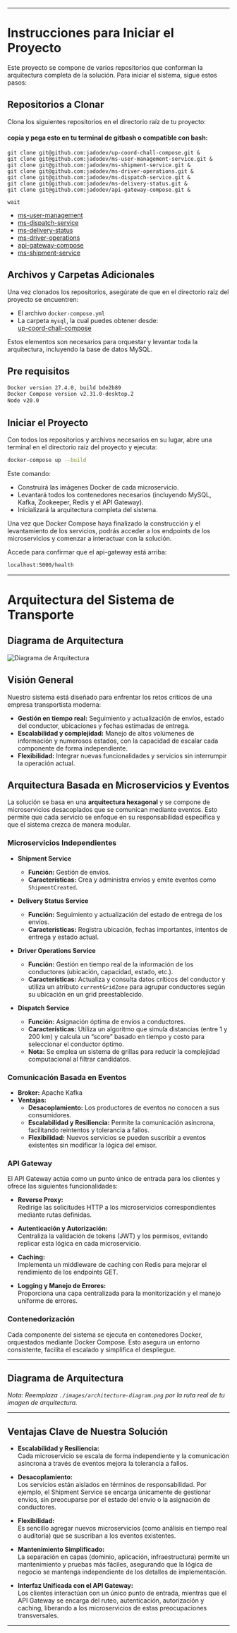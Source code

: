 
---

# Instrucciones para Iniciar el Proyecto

Este proyecto se compone de varios repositorios que conforman la arquitectura completa de la solución. Para iniciar el sistema, sigue estos pasos:

## Repositorios a Clonar

Clona los siguientes repositorios en el directorio raíz de tu proyecto:

#### copia y pega esto en tu terminal de gitbash o compatible con bash:

```plaintext
git clone git@github.com:jadodev/up-coord-chall-compose.git &
git clone git@github.com:jadodev/ms-user-management-service.git &
git clone git@github.com:jadodev/ms-shipment-service.git &
git clone git@github.com:jadodev/ms-driver-operations.git &
git clone git@github.com:jadodev/ms-dispatch-service.git &
git clone git@github.com:jadodev/ms-delivery-status.git &
git clone git@github.com:jadodev/api-gateway-compose.git &

wait
```

- [ms-user-management](https://github.com/jadodev/ms-user-management-service)
- [ms-dispatch-service](https://github.com/jadodev/ms-dispatch-service)
- [ms-delivery-status](https://github.com/jadodev/ms-delivery-status)
- [ms-driver-operations](https://github.com/jadodev/ms-driver-operations)
- [api-gateway-compose](https://github.com/jadodev/api-gateway-compose)
- [ms-shipment-service](https://github.com/jadodev/ms-shipment-service)

## Archivos y Carpetas Adicionales

Una vez clonados los repositorios, asegúrate de que en el directorio raíz del proyecto se encuentren:

- El archivo `docker-compose.yml`
- La carpeta `mysql`, la cual puedes obtener desde:  
  [up-coord-chall-compose](https://github.com/jadodev/up-coord-chall-compose)

Estos elementos son necesarios para orquestar y levantar toda la arquitectura, incluyendo la base de datos MySQL.

## Pre requisitos
```bash
Docker version 27.4.0, build bde2b89
Docker Compose version v2.31.0-desktop.2
Node v20.0
```
## Iniciar el Proyecto

Con todos los repositorios y archivos necesarios en su lugar, abre una terminal en el directorio raíz del proyecto y ejecuta:

```bash
docker-compose up --build
```

Este comando:
- Construirá las imágenes Docker de cada microservicio.
- Levantará todos los contenedores necesarios (incluyendo MySQL, Kafka, Zookeeper, Redis y el API Gateway).
- Inicializará la arquitectura completa del sistema.

Una vez que Docker Compose haya finalizado la construcción y el levantamiento de los servicios, podrás acceder a los endpoints de los microservicios y comenzar a interactuar con la solución.

Accede para confirmar que el api-gateway está arriba:
 ```bash
localhost:5000/health
``` 

---

# Arquitectura del Sistema de Transporte

## Diagrama de Arquitectura

![Diagrama de Arquitectura](./assets/Diagram.svg)

## Visión General

Nuestro sistema está diseñado para enfrentar los retos críticos de una empresa transportista moderna:  
- **Gestión en tiempo real:** Seguimiento y actualización de envíos, estado del conductor, ubicaciones y fechas estimadas de entrega.  
- **Escalabilidad y complejidad:** Manejo de altos volúmenes de información y numerosos estados, con la capacidad de escalar cada componente de forma independiente.  
- **Flexibilidad:** Integrar nuevas funcionalidades y servicios sin interrumpir la operación actual.

## Arquitectura Basada en Microservicios y Eventos

La solución se basa en una **arquitectura hexagonal** y se compone de microservicios desacoplados que se comunican mediante eventos. Esto permite que cada servicio se enfoque en su responsabilidad específica y que el sistema crezca de manera modular.

### Microservicios Independientes

- **Shipment Service**  
  - **Función:** Gestión de envíos.  
  - **Características:** Crea y administra envíos y emite eventos como `ShipmentCreated`.

- **Delivery Status Service**  
  - **Función:** Seguimiento y actualización del estado de entrega de los envíos.  
  - **Características:** Registra ubicación, fechas importantes, intentos de entrega y estado actual.

- **Driver Operations Service**  
  - **Función:** Gestión en tiempo real de la información de los conductores (ubicación, capacidad, estado, etc.).  
  - **Características:** Actualiza y consulta datos críticos del conductor y utiliza un atributo `currentGridZone` para agrupar conductores según su ubicación en un grid preestablecido.

- **Dispatch Service**  
  - **Función:** Asignación óptima de envíos a conductores.  
  - **Características:** Utiliza un algoritmo que simula distancias (entre 1 y 200 km) y calcula un “score” basado en tiempo y costo para seleccionar el conductor óptimo.  
  - **Nota:** Se emplea un sistema de grillas para reducir la complejidad computacional al filtrar candidatos.

### Comunicación Basada en Eventos

- **Broker:** Apache Kafka  
- **Ventajas:**  
  - **Desacoplamiento:** Los productores de eventos no conocen a sus consumidores.  
  - **Escalabilidad y Resiliencia:** Permite la comunicación asíncrona, facilitando reintentos y tolerancia a fallos.  
  - **Flexibilidad:** Nuevos servicios se pueden suscribir a eventos existentes sin modificar la lógica del emisor.

### API Gateway

El API Gateway actúa como un punto único de entrada para los clientes y ofrece las siguientes funcionalidades:

- **Reverse Proxy:**  
  Redirige las solicitudes HTTP a los microservicios correspondientes mediante rutas definidas.

- **Autenticación y Autorización:**  
  Centraliza la validación de tokens (JWT) y los permisos, evitando replicar esta lógica en cada microservicio.

- **Caching:**  
  Implementa un middleware de caching con Redis para mejorar el rendimiento de los endpoints GET.

- **Logging y Manejo de Errores:**  
  Proporciona una capa centralizada para la monitorización y el manejo uniforme de errores.

### Contenedorización

Cada componente del sistema se ejecuta en contenedores Docker, orquestados mediante Docker Compose. Esto asegura un entorno consistente, facilita el escalado y simplifica el despliegue.

---

## Diagrama de Arquitectura

*Nota: Reemplaza `./images/architecture-diagram.png` por la ruta real de tu imagen de arquitectura.*

---

## Ventajas Clave de Nuestra Solución

- **Escalabilidad y Resiliencia:**  
  Cada microservicio se escala de forma independiente y la comunicación asíncrona a través de eventos mejora la tolerancia a fallos.

- **Desacoplamiento:**  
  Los servicios están aislados en términos de responsabilidad. Por ejemplo, el Shipment Service se encarga únicamente de gestionar envíos, sin preocuparse por el estado del envío o la asignación de conductores.

- **Flexibilidad:**  
  Es sencillo agregar nuevos microservicios (como análisis en tiempo real o auditoría) que se suscriban a los eventos existentes.

- **Mantenimiento Simplificado:**  
  La separación en capas (dominio, aplicación, infraestructura) permite un mantenimiento y pruebas más fáciles, asegurando que la lógica de negocio se mantenga independiente de los detalles de implementación.

- **Interfaz Unificada con el API Gateway:**  
  Los clientes interactúan con un único punto de entrada, mientras que el API Gateway se encarga del ruteo, autenticación, autorización y caching, liberando a los microservicios de estas preocupaciones transversales.

---


